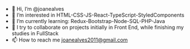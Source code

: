 - 👋 Hi, I’m @joanealves
- 👀 I’m interested in HTML-CSS-JS-React-TypeScript-StyledComponents
- 🌱 I’m currently learning: Redux-Bootstrap-Node-SQL-PHP-Java 
- 💞️ I try to collaborate on projects initially in Front End, while finishing my studies in FullStack
- 📫 How to reach me joanealves2011@gmail.com  
